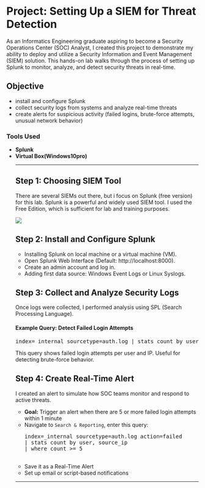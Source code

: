 <h1>Project: Setting Up a SIEM for Threat Detection</h1>
<p>
  As an Informatics Engineering graduate aspiring to become a Security Operations Center (SOC) Analyst, I created this project to demonstrate my ability to deploy and utilize a Security Information and Event Management (SIEM) solution. This hands-on lab walks through the process of setting up Splunk to monitor, analyze, and detect security threats in real-time.
</p>
<h2>Objective</h2>
<ul>
  <li>install and configure Splunk</li>
  <li>collect security logs from systems and analyze real-time threats</li>
  <li>create alerts for suspicious activity (failed logins, brute-force attempts, unusual network behavior)</li>
</ul>

<h3>Tools Used</h3>
<ul>
  <li><strong>Splunk</strong></li>
  <li><strong>Virtual Box(Windows10pro)</strong></li>
<hr />

<h2>Step 1: Choosing SIEM Tool</h2>
<p>There are several SIEMs out there, but i focus on Splunk (free version) for this lab.
  Splunk is a powerful and widely used SIEM tool. I used the Free Edition, which is sufficient for lab and training purposes.
</p>
<a href="https://www.splunk.com/en_us/download.html">
  <img src="https://img.shields.io/badge/-Splunk-000000?&style=for-the-badge&logo=Splunk&logoColor=white" />
</a>

<h2>Step 2: Install and Configure Splunk</h2>
<ul>
  <li>Installing Splunk on local machine or a virtual machine (VM).</li>
  <li>Open Splunk Web Interface (Default: http://localhost:8000).</li>
  <li>Create an admin account and log in.</li>
  <li>Adding first data source: Windows Event Logs or Linux Syslogs.</li>
</ul>

<h2>Step 3: Collect and Analyze Security Logs</h2>
<p>
  Once logs were collected, I performed analysis using SPL (Search Processing Language).
</p>
<h4>Example Query: Detect Failed Login Attempts</h4>
<pre>
index=_internal sourcetype=auth.log | stats count by user, source_ip
</pre>
<p>This query shows failed login attempts per user and IP. Useful for detecting brute-force behavior.</p>

<h2>Step 4: Create Real-Time Alert</h2>
<p>
  I created an alert to simulate how SOC teams monitor and respond to active threats.
</p>
<ul>
  <li><strong>Goal:</strong> Trigger an alert when there are 5 or more failed login attempts within 1 minute</li>
  <li>Navigate to <code>Search & Reporting</code>, enter this query:
    <pre>
index=_internal sourcetype=auth.log action=failed 
| stats count by user, source_ip 
| where count >= 5
    </pre>
  </li>
  <li>Save it as a Real-Time Alert</li>
  <li>Set up email or script-based notifications</li>
</ul>
<hr />

